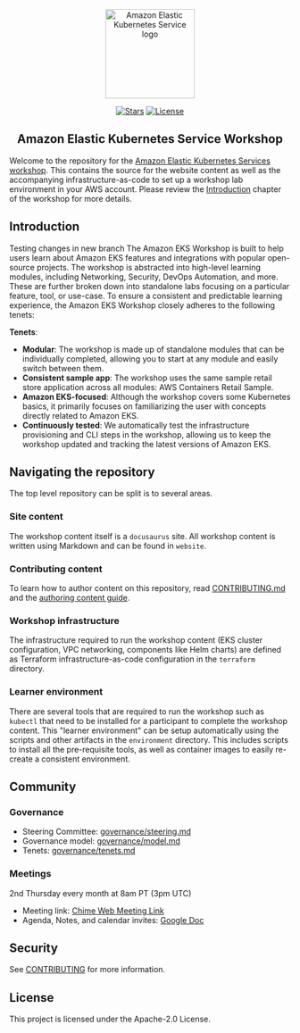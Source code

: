 <div align="center">
  <a href="https://eksworkshop.com" target="_blank" rel="noopener noreferrer">
    <picture>
      <img width="160" src="docs/images/eks.png" alt="Amazon Elastic Kubernetes Service logo">
    </picture>
  </a>
  
  <br/>

  <div align="center">

[![Stars](https://img.shields.io/github/stars/aws-samples/eks-workshop-v2)](LICENSE)
[![License](https://img.shields.io/github/license/aws-samples/eks-workshop-v2)](LICENSE)

  </div>

  <strong>
  <h2>Amazon Elastic Kubernetes Service Workshop</h2>
  </strong>
</div>

Welcome to the repository for the [Amazon Elastic Kubernetes Services workshop](https://eksworkshop.com). This contains the source for the website content as well as the accompanying infrastructure-as-code to set up a workshop lab environment in your AWS account. Please review the [Introduction](https://www.eksworkshop.com/docs/introduction/) chapter of the workshop for more details.

## Introduction
Testing changes in new branch
The Amazon EKS Workshop is built to help users learn about Amazon EKS features and integrations with popular open-source projects. The workshop is abstracted into high-level learning modules, including Networking, Security, DevOps Automation, and more. These are further broken down into standalone labs focusing on a particular feature, tool, or use-case. To ensure a consistent and predictable learning experience, the Amazon EKS Workshop closely adheres to the following tenets:

**Tenets**:

- **Modular**: The workshop is made up of standalone modules that can be individually completed, allowing you to start at any module and easily switch between them.
- **Consistent sample app**: The workshop uses the same sample retail store application across all modules: AWS Containers Retail Sample.
- **Amazon EKS-focused**: Although the workshop covers some Kubernetes basics, it primarily focuses on familiarizing the user with concepts directly related to Amazon EKS.
- **Continuously tested**: We automatically test the infrastructure provisioning and CLI steps in the workshop, allowing us to keep the workshop updated and tracking the latest versions of Amazon EKS.

## Navigating the repository

The top level repository can be split is to several areas.

### Site content

The workshop content itself is a `docusaurus` site. All workshop content is written using Markdown and can be found in `website`.

### Contributing content

To learn how to author content on this repository, read [CONTRIBUTING.md](CONTRIBUTING.md) and the [authoring content guide](docs/authoring_content.md).

### Workshop infrastructure

The infrastructure required to run the workshop content (EKS cluster configuration, VPC networking, components like Helm charts) are defined as Terraform infrastructure-as-code configuration in the `terraform` directory.

### Learner environment

There are several tools that are required to run the workshop such as `kubectl` that need to be installed for a participant to complete the workshop content. This "learner environment" can be setup automatically using the scripts and other artifacts in the `environment` directory. This includes scripts to install all the pre-requisite tools, as well as container images to easily re-create a consistent environment.

## Community

### Governance

- Steering Committee: [governance/steering.md](governance/steering.md)
- Governance model: [governance/model.md](governance/model.md)
- Tenets: [governance/tenets.md](governance/tenets.md)

### Meetings

2nd Thursday every month at 8am PT (3pm UTC)

- Meeting link: [Chime Web Meeting Link](https://chime.aws/8607878433)
- Agenda, Notes, and calendar invites: [Google Doc](https://docs.google.com/document/d/1hYjhBhPvLVMf7gunooM-kE0wptMjMIORCmI2BOedCWI/edit?usp=sharing)

## Security

See [CONTRIBUTING](CONTRIBUTING.md#security-issue-notifications) for more information.

## License

This project is licensed under the Apache-2.0 License.
